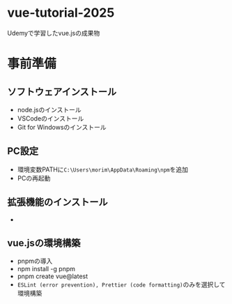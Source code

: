 # vue-tutorial-2025
Udemyで学習したvue.jsの成果物

# 事前準備

## ソフトウェアインストール
- node.jsのインストール
- VSCodeのインストール
- Git for Windowsのインストール

## PC設定
- 環境変数PATHに`C:\Users\morim\AppData\Roaming\npm`を追加
- PCの再起動

## 拡張機能のインストール
- 


## vue.jsの環境構築
- pnpmの導入
 - npm install -g pnpm
- pnpm create vue@latest
- `ESLint (error prevention), Prettier (code formatting)`のみを選択して環境構築




